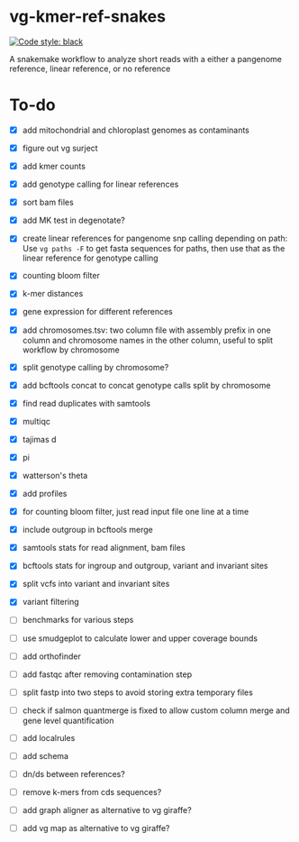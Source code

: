 # vg-kmer-ref-snakes

[![Code style: black](https://img.shields.io/badge/code%20style-black-000000.svg)](https://github.com/psf/black)


A snakemake workflow to analyze short reads with a either a pangenome reference, linear reference, or no reference

# To-do

- [x] add mitochondrial and chloroplast genomes as contaminants

- [x] figure out vg surject

- [x] add kmer counts

- [x] add genotype calling for linear references

- [x] sort bam files

- [x] add MK test in degenotate?

- [x] create linear references for pangenome snp calling depending on path: Use `vg paths -F` to get fasta sequences for paths, then use that as the linear reference for genotype calling

- [x] counting bloom filter

- [x] k-mer distances

- [x] gene expression for different references

- [x] add chromosomes.tsv: two column file with assembly prefix in one column and chromosome names in the other column, useful to split workflow by chromosome 

- [x] split genotype calling by chromosome?

- [x] add bcftools concat to concat genotype calls split by chromosome

- [x] find read duplicates with samtools

- [x] multiqc

- [x] tajimas d

- [x] pi

- [x] watterson's theta

- [x] add profiles

- [x] for counting bloom filter, just read input file one line at a time

- [x] include outgroup in bcftools merge

- [x] samtools stats for read alignment, bam files

- [x] bcftools stats for ingroup and outgroup, variant and invariant sites

- [x] split vcfs into variant and invariant sites

- [x] variant filtering

- [ ] benchmarks for various steps

- [ ] use smudgeplot to calculate lower and upper coverage bounds

- [ ] add orthofinder

- [ ] add fastqc after removing contamination step

- [ ] split fastp into two steps to avoid storing extra temporary files

- [ ] check if salmon quantmerge is fixed to allow custom column merge and gene level quantification

- [ ] add localrules

- [ ] add schema

- [ ] dn/ds between references?

- [ ] remove k-mers from cds sequences?

- [ ] add graph aligner as alternative to vg giraffe?

- [ ] add vg map as alternative to vg giraffe?
